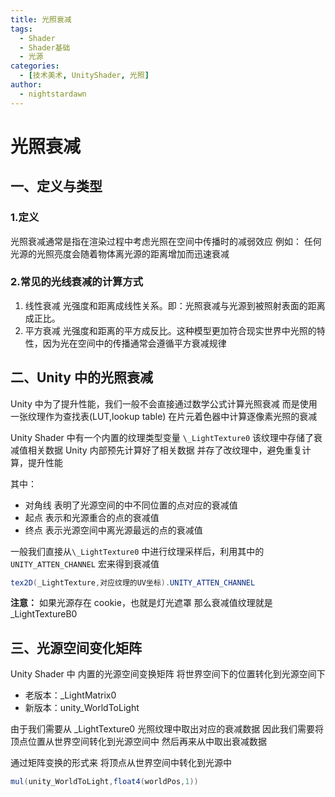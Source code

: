```yaml
---
title: 光照衰减
tags:
  - Shader
  - Shader基础
  - 光源
categories:
  - [技术美术, UnityShader, 光照]
author:
  - nightstardawn
---
```


# 光照衰减

## 一、定义与类型

### 1.定义

光照衰减通常是指在渲染过程中考虑光照在空间中传播时的减弱效应
例如：
任何光源的光照亮度会随着物体离光源的距离增加而迅速衰减

### 2.常见的光线衰减的计算方式

1. 线性衰减
   光强度和距离成线性关系。即：光照衰减与光源到被照射表面的距离成正比。
2. 平方衰减
   光强度和距离的平方成反比。这种模型更加符合现实世界中光照的特性，因为光在空间中的传播通常会遵循平方衰减规律

## 二、Unity 中的光照衰减

Unity 中为了提升性能，我们一般不会直接通过数学公式计算光照衰减
而是使用一张纹理作为查找表(LUT,lookup table) 在片元着色器中计算逐像素光照的衰减

Unity Shader 中有一个内置的纹理类型变量 `\_LightTexture0`
该纹理中存储了衰减值相关数据
Unity 内部预先计算好了相关数据 并存了改纹理中，避免重复计算，提升性能

其中：

- 对角线
  表明了光源空间的中不同位置的点对应的衰减值
- 起点
  表示和光源重合的点的衰减值
- 终点
  表示光源空间中离光源最远的点的衰减值

一般我们直接从`\_LightTexture0` 中进行纹理采样后，利用其中的 `UNITY_ATTEN_CHANNEL` 宏来得到衰减值

```cs
tex2D(_LightTexture,对应纹理的UV坐标).UNITY_ATTEN_CHANNEL
```

**注意：**
如果光源存在 cookie，也就是灯光遮罩
那么衰减值纹理就是 \_LightTextureB0

## 三、光源空间变化矩阵

Unity Shader 中 内置的光源空间变换矩阵
将世界空间下的位置转化到光源空间下

- 老版本：\_LightMatrix0
- 新版本：unity_WorldToLight

由于我们需要从 \_LightTexture0 光照纹理中取出对应的衰减数据
因此我们需要将顶点位置从世界空间转化到光源空间中
然后再来从中取出衰减数据

通过矩阵变换的形式来 将顶点从世界空间中转化到光源中

```cs
mul(unity_WorldToLight,float4(worldPos,1))
```
